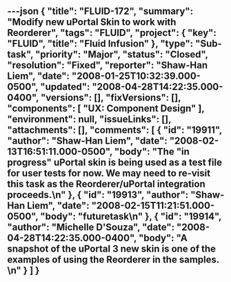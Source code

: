 ---json
{
  "title": "FLUID-172",
  "summary": "Modify new uPortal Skin to work with Reorderer",
  "tags": "FLUID",
  "project": {
    "key": "FLUID",
    "title": "Fluid Infusion"
  },
  "type": "Sub-task",
  "priority": "Major",
  "status": "Closed",
  "resolution": "Fixed",
  "reporter": "Shaw-Han Liem",
  "date": "2008-01-25T10:32:39.000-0500",
  "updated": "2008-04-28T14:22:35.000-0400",
  "versions": [],
  "fixVersions": [],
  "components": [
    "UX: Component Design"
  ],
  "environment": null,
  "issueLinks": [],
  "attachments": [],
  "comments": [
    {
      "id": "19911",
      "author": "Shaw-Han Liem",
      "date": "2008-02-13T16:51:11.000-0500",
      "body": "The \"in progress\" uPortal skin is being used as a test file for user tests for now. We may need to re-visit this task as the Reorderer/uPortal integration proceeds.\n"
    },
    {
      "id": "19913",
      "author": "Shaw-Han Liem",
      "date": "2008-02-15T11:21:51.000-0500",
      "body": "futuretask\n"
    },
    {
      "id": "19914",
      "author": "Michelle D'Souza",
      "date": "2008-04-28T14:22:35.000-0400",
      "body": "A snapshot of the uPortal 3 new skin is one of the examples of using the Reorderer in the samples.&#x20;\n"
    }
  ]
}
---

        